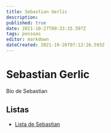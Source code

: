 ```yaml
---
title: Sebastian Gerlic
description: 
published: true
date: 2021-10-27T09:33:15.597Z
tags: pessoas
editor: markdown
dateCreated: 2021-10-26T07:12:26.593Z
---
```


# Sebastian Gerlic

Bio de Sebastian

## Listas

- [Lista de Sebastian](/listas/sebastian-gerlic)